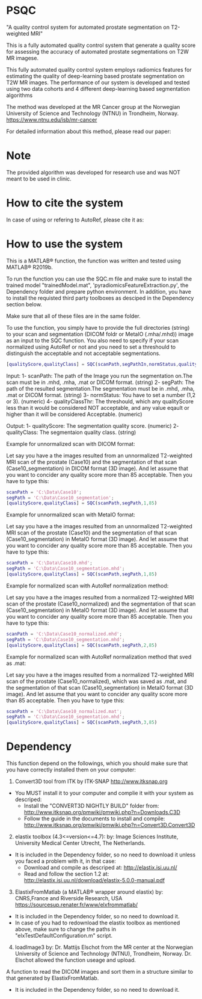 # PSQC
"A quality control system for automated prostate segmentation on T2-weighted MRI"

This is a fully automated quality control system that generate a quality score for assessing the accuracy of automated prostate segmentations on T2W MR imagese.

This fully automated quality control system employs radiomics features for estimating the quality of deep-learning based prostate segmentation on T2W MR images.
The performance of our system is developed and tested using two data cohorts and 4 different deep-learning based segmentation algorithms

The method was developed at the MR Cancer group at the Norwegian University of Science and Technology (NTNU) in Trondheim, Norway.
https://www.ntnu.edu/isb/mr-cancer

For detailed information about this method, please read our paper:

# Note
The provided algorithm was developed for research use and was NOT meant to be used in clinic.

# How to cite the system
In case of using or refering to AutoRef, please cite it as:


# How to use the system
This is a MATLAB® function, the function was written and tested using MATLAB® R2019b.

To run the function you can use the SQC.m file and make sure to install the trained model "trainedModel.mat", 'pyradiomicsFeatureExtraction.py', the Dependency folder and prepare python environment.
In addition, you have to install the requisted third party toolboxes as desciped in the Dependency section below.

Make sure that all of these files are in the same folder.

To use the function, you simply have to provide the full directories (string) to your scan and segmentation (DICOM foldr or MetaIO (.mha/.mhd)) image as an input to the SQC function. You also need to specify if your scan normalized using AutoRef or not and you need to set a threshould to distinguish the acceptable and not acceptable segmentations.
```matlab
[qualityScore,qualityClass] = SQC(scanPath,segPathIn,normStatus,qualityClassThr);
```
Input:
  1- scanPath: The path of the Image you run the segmentation on.The scan must be in .mhd, .mha, .mat or DICOM format. (string)
  2- segPath: The path of the resulted segmentation.The segmentation must be in .mhd, .mha, .mat or DICOM format. (string)
  3- normStatus: You have to set a number (1,2 or 3). (numeric)
  4- qualityClassThr: The threshould, which any qualityScore less than it would be considered NOT acceptable, and any value eqault or higher than it will be considered    Acceptable. (numeric)

Output:
  1- qualityScore: The segmentation quality score. (numeric)
  2- qualityClass: The segmentaion quality class. (string)

Example for unnormalized scan with DICOM format:

Let say you have a the images resulted from an unnormalized T2-weighted MRI scan of the prostate (Case10) and the segmentation of that scan (Case10_segmentation) in DICOM format (3D image).
And let assume that you want to concider any quality score more than 85 acceptable.
Then you have to type this:
```matlab
scanPath = 'C:\Data\Case10';
segPath = 'C:\Data\Case10_segmentation';
[qualityScore,qualityClass] = SQC(scanPath,segPath,1,85)
```
Example for unnormalized scan with MetaIO format:

Let say you have a the images resulted from an unnormalized T2-weighted MRI scan of the prostate (Case10) and the segmentation of that scan (Case10_segmentation) in MetaIO format (3D image).
And let assume that you want to concider any quality score more than 85 acceptable.
Then you have to type this:
```matlab
scanPath = 'C:\Data\Case10.mhd';
segPath = 'C:\Data\Case10_segmentation.mhd';
[qualityScore,qualityClass] = SQC(scanPath,segPath,1,85)
```
Example for normalized scan with AutoRef normalization method:

Let say you have a the images resulted from a normalized T2-weighted MRI scan of the prostate (Case10_normalized) and the segmentation of that scan (Case10_segmentation) in MetaIO format (3D image).
And let assume that you want to concider any quality score more than 85 acceptable.
Then you have to type this:
```matlab
scanPath = 'C:\Data\Case10_normalized.mhd';
segPath = 'C:\Data\Case10_segmentation.mhd';
[qualityScore,qualityClass] = SQC(scanPath,segPath,2,85)
```
Example for normalized scan with AutoRef normalization method that sved as .mat:

Let say you have a the images resulted from a normalized T2-weighted MRI scan of the prostate (Case10_normalized), which was saved as .mat, and the segmentation of that scan (Case10_segmentation) in MetaIO format (3D image).
And let assume that you want to concider any quality score more than 85 acceptable.
Then you have to type this:
```matlab
scanPath = 'C:\Data\Case10_normalized.mat';
segPath = 'C:\Data\Case10_segmentation.mhd';
[qualityScore,qualityClass] = SQC(scanPath,segPath,3,85)
```
# Dependency 
This function depend on the followings, which you should make sure that you have correctly installed them on your computer:
1. Convert3D tool from ITK 
  by ITK-SNAP http://www.itksnap.org
  - You MUST install it to your computer and complie it with your system as descriped: 
    + Install the "CONVERT3D NIGHTLY BUILD" folder from: http://www.itksnap.org/pmwiki/pmwiki.php?n=Downloads.C3D
    + Follow the guide in the documents to install and compile: http://www.itksnap.org/pmwiki/pmwiki.php?n=Convert3D.Convert3D  
2. elastix toolbox (4.3<=version<=4.7):
  by: Image Sciences Institute, University Medical Center Utrecht, The Netherlands.
  - It is included in the Dependency folder, so no need to download it unless you faced a problem with it, in that case:
    + Download and compile as descriped at: http://elastix.isi.uu.nl/
    + Read and follow the section 1.2 at: http://elastix.isi.uu.nl/download/elastix-5.0.0-manual.pdf
3. ElastixFromMatlab (a MATLAB® wrapper around elastix)
  by: CNRS,France and Riverside Research, USA https://sourcesup.renater.fr/www/elxfrommatlab/
  - It is included in the Dependency folder, so no need to download it.
  - In case of you had to redownload the elastix toolbox as mentioned above, make sure to change the paths in "elxTestDefaultConfiguration.m" script.
4. loadImage3
  by: Dr. Mattijs Elschot from the MR center at the Norwegian University of Science and Technology (NTNU), Trondheim, Norway.
  Dr. Elschot allowed the function useage and upload. 

  A function to read the DICOM images and sort them in a structure similar to that generated by ElastixFromMatlab.
  - It is included in the Dependency folder, so no need to download it.
